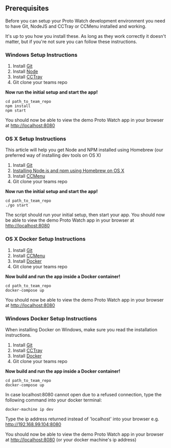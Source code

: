 ## Prerequisites

Before you can setup your Proto Watch development environment you need to have Git, NodeJS and CCTray or CCMenu installed and working.

It's up to you how you install these. As long as they work correctly it doesn't matter, but if you're not sure you can follow these instructions.

### Windows Setup Instructions

1. Install [Git](https://desktop.github.com/)
2. Install [Node](https://nodejs.org/download/)
3. Install [CCTray](http://en.freedownloadmanager.org/Windows-PC/CruiseControl-NET-CCTray-FREE.html)
4. Git clone your teams repo

**Now run the initial setup and start the app!**

```shell
cd path_to_team_repo
npm install
npm start
```

You should now be able to view the demo Proto Watch app in your browser at [http://localhost:8080](http://localhost:8080)

### OS X Setup Instructions

This article will help you get Node and NPM installed using Homebrew (our preferred way of installing dev tools on OS X)

1. Install [Git](https://desktop.github.com/)
2. [Installing Node.js and npm using Homebrew on OS X](https://thechangelog.com/install-node-js-with-homebrew-on-os-x/)
3. Install [CCMenu](http://ccmenu.org/)
4. Git clone your teams repo

**Now run the initial setup and start the app!**

```shell
cd path_to_team_repo
./go start
```

The script should run your initial setup, then start your app. You should now be able to view the demo Proto Watch app in your browser at [http://localhost:8080](http://localhost:8080)

### OS X Docker Setup Instructions

1. Install [Git](https://desktop.github.com/)
2. Install [CCMenu](http://ccmenu.org/)
3. Install [Docker](https://docs.docker.com/engine/installation/mac/)
4. Git clone your teams repo

**Now build and run the app inside a Docker container!**

```shell
cd path_to_team_repo
docker-compose up
```

You should now be able to view the demo Proto Watch app in your browser at [http://localhost:8080](http://localhost:8080)

### Windows Docker Setup Instructions

When installing Docker on Windows, make sure you read the installation instructions.

1. Install [Git](https://desktop.github.com/)
2. Install [CCTray](http://en.freedownloadmanager.org/Windows-PC/CruiseControl-NET-CCTray-FREE.html) 
3. Install [Docker](https://docs.docker.com/engine/installation/windows/)
4. Git clone your teams repo

**Now build and run the app inside a Docker container!**

```shell
cd path_to_team_repo
docker-compose up
```
In case localhost:8080 cannot open due to a refused connection, type the following command into your docker terminal:

```
docker-machine ip dev
```
Type the ip address returned instead of 'localhost' into your browser e.g. http://192.168.99.104:8080

You should now be able to view the demo Proto Watch app in your browser at [http://localhost:8080](http://localhost:8080) (or your docker machine's ip address)
